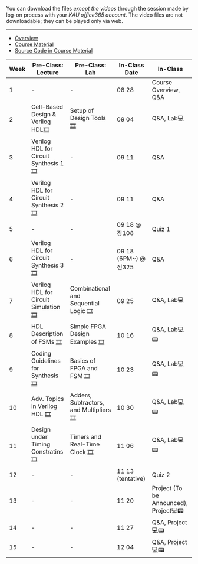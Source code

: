 You can download the files *except the videos* through the session made by log-on process with your *KAU office365 account*. The video files are not downloadable; they can be played only via web.
***
* [Overview](https://kau365-my.sharepoint.com/:p:/g/personal/taehwan_kim_kau_ac_kr/ETfSD20h-3RBqt8p9M29yoUBFG4DSletBy-pU2uXr-oNIg?e=hhCrov)
* [Course Material](https://kau365-my.sharepoint.com/:b:/g/personal/taehwan_kim_kau_ac_kr/ESJwkYoiDM9Jm4jI5nlJBqoBdbZS-Cxu1j-0NhyA9qx7vQ?e=ki1gy0)
* [Source Code in Course Material](https://kau365-my.sharepoint.com/:u:/g/personal/taehwan_kim_kau_ac_kr/EcDQTJm_ZhlHjWM0hqHqFlkB2iQzqOf84AXpBNYScRb2fQ?e=ty4u4T)

| Week | Pre-Class: Lecture                    | Pre-Class: Lab                        | In-Class Date | In-Class                      |
|------|---------------------------------------|---------------------------------------|---------------|-------------------------------|
|  1   | -                                     | -                                     | 08 28         | Course Overview, Q&A          |
|  2   | Cell-Based Design & Verilog HDL[🎞️](https://kau365-my.sharepoint.com/:v:/g/personal/taehwan_kim_kau_ac_kr/EVktrdLCzntLpD0GEZe9aaABexyeNIhB3Qn35PbjdXadDw?e=LY7X98)      | Setup of Design Tools[🎞️](https://kau365-my.sharepoint.com/:v:/g/personal/taehwan_kim_kau_ac_kr/EQxC4vXxdAhIkwjNZ814gS4BXUEXRxVA3NkrfD8DgW9plw?e=TCrCWv)                   | 09 04         | Q&A, Lab💻                      |
|  3   | Verilog HDL for Circuit Synthesis 1[🎞️](https://kau365-my.sharepoint.com/:v:/g/personal/taehwan_kim_kau_ac_kr/EUhHRmaHSQJAo36BE0yXERMBkJnqV6WdtTjKbQxLkzI69A?e=OA0Jbp)       | -                                     | 09 11         | Q&A                      |
|  4   | Verilog HDL for Circuit Synthesis 2[🎞️](https://kau365-my.sharepoint.com/:v:/g/personal/taehwan_kim_kau_ac_kr/Ec-8wK_qWvRGo5VEkYvDuDsBMC9ibYz2EFevTEV7w2nKSw?e=hS7SOd)       | -                                     | 09 11        | Q&A                      |
|  5   | -                                      | -                                     | 09 18 @ 강108          | Quiz 1                      |
|  6   | Verilog HDL for Circuit Synthesis 3[🎞️](https://kau365-my.sharepoint.com/:v:/g/personal/taehwan_kim_kau_ac_kr/ETUb9PDerpZHvU1_Nz7Z4e4BkwxoXEaDplRCkodywiA4tQ?e=FjW5hq)       | -                                     | 09 18 (6PM~) @ 전325         | Q&A                      |
|  7   | Verilog HDL for Circuit Simulation [🎞️](https://kau365-my.sharepoint.com/:v:/g/personal/taehwan_kim_kau_ac_kr/EUMbvPqPjNBOkO7eDZSR4AIBgyIr2b62wVRV33w9nwL6Rw?e=9dgw3S)       | Combinational and Sequential Logic [🎞️](https://kau365-my.sharepoint.com/:v:/g/personal/taehwan_kim_kau_ac_kr/ER1WSxoaMDdMjuL8_F6mbrkBGmQloTzSSrjSSvF6bvky-g?e=4o26Zz)                                    | 09 25         | Q&A, Lab💻                      |
|  8   | HDL Description of FSMs [🎞️](https://kau365-my.sharepoint.com/:v:/g/personal/taehwan_kim_kau_ac_kr/Eb6ZwPMSGIxLvCmjxtOwbCAB5OxMByrTK1Wml9udYyNZZw?e=af2HFg)       | Simple FPGA Design Examples [🎞️](https://kau365-my.sharepoint.com/:v:/g/personal/taehwan_kim_kau_ac_kr/EekKTVoEAstIhXQbTbHQwGcBJIx0oRsXV3lKguEoKskFsg?e=Yd8qim)                                     | 10 16         | Q&A, Lab💻📟                      |
|  9   | Coding Guidelines for Synthesis [🎞️](https://kau365-my.sharepoint.com/:v:/g/personal/taehwan_kim_kau_ac_kr/EdaS3of3Y5ZPnpxvHtN4n3wBao0oMslrRlhS6VHU9n25WA?e=4z4NK0)       | Basics of FPGA and FSM [🎞️](https://kau365-my.sharepoint.com/:v:/g/personal/taehwan_kim_kau_ac_kr/EZM3Mj6O5wZPs2OHRXsjf1oBmryEzkHa3Q7Y6hXFs1qtuQ?e=Qu4fwb)                                     | 10 23         | Q&A, Lab💻📟                      |
|  10   | Adv. Topics in Verilog HDL [🎞️](https://kau365-my.sharepoint.com/:v:/g/personal/taehwan_kim_kau_ac_kr/EWU_x-H4z4VGpe9I3Wm0cUMBEuqVUzR7z4F6wV43VCBW-A?e=vTz4hd)       | Adders, Subtractors, and Multipliers [🎞️](https://kau365-my.sharepoint.com/:v:/g/personal/taehwan_kim_kau_ac_kr/EbLWvyODK-1MiWiSwHa4BlcB2Zi7X7dJBJQnkl8KgGzfKg?e=hylyM8)                                     | 10 30         | Q&A, Lab💻📟                      |
|  11   | Design under Timing Constratins [🎞️](https://kau365-my.sharepoint.com/:v:/g/personal/taehwan_kim_kau_ac_kr/EXQOKsmQioZOpLxQ20kukegB7wX-kqnrw9t9n6jdYCgwGA?e=qWSZAP)       | Timers and Real-Time Clock [🎞️](https://kau365-my.sharepoint.com/:v:/g/personal/taehwan_kim_kau_ac_kr/EVBuCIQmXvVBrHKcMp37P10BSuHJltt84QD2p-5B66soTg?e=kegY0L)                                     | 11 06         | Q&A, Lab💻📟                      |
|  12   | -                                    | -                                     | 11 13 (tentative)         | Quiz 2                      |
|  13   | -                                    | -                                     | 11 20         | Project (To be Announced), Project💻📟                      |
|  14   | -                                    | -                                     | 11 27         | Q&A, Project💻📟                      |
|  15   | -                                    | -                                     | 12 04         | Q&A, Project💻📟                      |
